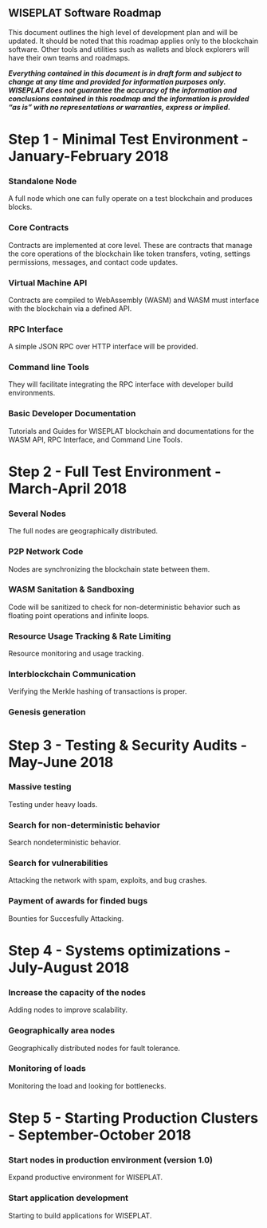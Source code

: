 WISEPLAT Software Roadmap
-----------------------

This document outlines the high level of development plan and will be updated. 
It should be noted that this roadmap applies only to the blockchain software.
Other tools and utilities such as wallets and block explorers will have their own
teams and roadmaps.

***Everything contained in this document is in draft form and subject to change at any time and provided for information purposes only. WISEPLAT does not guarantee the accuracy of the information and conclusions contained in this roadmap and the information is provided “as is” with no representations or warranties, express or implied.***

# Step 1 - Minimal Test Environment - January-February 2018

### Standalone Node 
A full node which one can fully operate on a test blockchain and produces blocks. 

### Core Contracts 
Contracts are implemented at core level. These are contracts that manage the core operations of the blockchain like token transfers, voting, settings permissions, messages, and contact code updates.

### Virtual Machine API
Contracts are compiled to WebAssembly (WASM) and WASM must interface with the blockchain via a defined
API.

### RPC Interface
A simple JSON RPC over HTTP interface will be provided.

### Command line Tools
They will facilitate integrating the RPC interface with developer build environments. 

### Basic Developer Documentation
Tutorials and Guides for WISEPLAT blockchain and documentations for the WASM API, RPC Interface, and Command Line Tools.


# Step 2 - Full Test Environment - March-April 2018

### Several Nodes
The full nodes are geographically distributed.

### P2P Network Code
Nodes are synchronizing the blockchain state between them.  

### WASM Sanitation & Sandboxing
Code will be sanitized to check for non-deterministic behavior such as floating point operations and infinite loops.  

### Resource Usage Tracking & Rate Limiting
Resource monitoring and usage tracking.

### Interblockchain Communication
Verifying the Merkle hashing of transactions is proper.

### Genesis generation


# Step 3 - Testing & Security Audits - May-June 2018

### Massive testing
Testing under heavy loads.

### Search for non-deterministic behavior
Search nondeterministic behavior.

### Search for vulnerabilities
Attacking the network with spam, exploits, and bug crashes.

### Payment of awards for finded bugs
Bounties for Succesfully Attacking.

# Step 4 - Systems optimizations - July-August 2018

### Increase the capacity of the nodes
Adding nodes to improve scalability.

### Geographically area nodes
Geographically distributed nodes for fault tolerance.

### Monitoring of loads
Monitoring the load and looking for bottlenecks.

# Step 5 - Starting Production Clusters - September-October 2018

### Start nodes in production environment (version 1.0)
Expand productive environment for WISEPLAT.

### Start application development
Starting to build applications for WISEPLAT.



